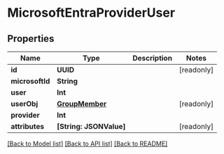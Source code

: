 # MicrosoftEntraProviderUser

## Properties
Name | Type | Description | Notes
------------ | ------------- | ------------- | -------------
**id** | **UUID** |  | [readonly] 
**microsoftId** | **String** |  | 
**user** | **Int** |  | 
**userObj** | [**GroupMember**](GroupMember.md) |  | [readonly] 
**provider** | **Int** |  | 
**attributes** | **[String: JSONValue]** |  | [readonly] 

[[Back to Model list]](../README.md#documentation-for-models) [[Back to API list]](../README.md#documentation-for-api-endpoints) [[Back to README]](../README.md)


